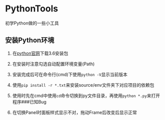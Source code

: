 # PythonTools

初学Python做的一些小工具

## 安装Python环境

1. 在[python官网](https://www.python.org/downloads/windows/)下载3.6安装包

2. 在安装时注意勾选自动配置环境变量(Path)

3. 安装完成后可在命令行(cmd)下使用`python -V`显示当前版本

4. 使用`pip install -r *.txt`来安装source/env文件夹下对应项目的依赖包

5. 使用时先在cmd中使用`cd`命令切换到py文件目录，再使用`python *.py`来打开程序
   ​
###已知Bug

1. 在切换Panel时面板样式显示不对，拖动Frame后改变后显示正常
